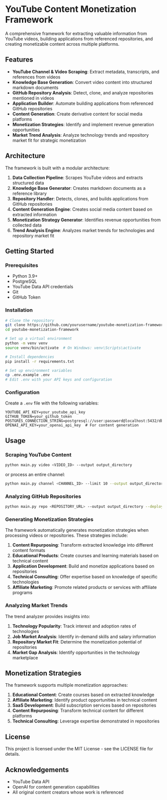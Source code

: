 # YouTube Content Monetization Framework

A comprehensive framework for extracting valuable information from YouTube videos, building applications from referenced repositories, and creating monetizable content across multiple platforms.

## Features

- **YouTube Channel & Video Scraping**: Extract metadata, transcripts, and references from videos
- **Knowledge Base Generation**: Convert video content into structured markdown documents
- **GitHub Repository Analysis**: Detect, clone, and analyze repositories mentioned in videos
- **Application Builder**: Automate building applications from referenced GitHub repositories
- **Content Generation**: Create derivative content for social media platforms
- **Monetization Strategies**: Identify and implement revenue generation opportunities
- **Market Trend Analysis**: Analyze technology trends and repository market fit for strategic monetization

## Architecture

The framework is built with a modular architecture:

1. **Data Collection Pipeline**: Scrapes YouTube videos and extracts structured data
2. **Knowledge Base Generator**: Creates markdown documents as a reference library
3. **Repository Handler**: Detects, clones, and builds applications from GitHub repositories
4. **Content Generation Engine**: Creates social media content based on extracted information
5. **Monetization Strategy Generator**: Identifies revenue opportunities from collected data
6. **Trend Analysis Engine**: Analyzes market trends for technologies and repository market fit

## Getting Started

### Prerequisites

- Python 3.9+
- PostgreSQL
- YouTube Data API credentials
- Git
- GitHub Token

### Installation

```bash
# Clone the repository
git clone https://github.com/yourusername/youtube-monetization-framework.git
cd youtube-monetization-framework

# Set up a virtual environment
python -m venv venv
source venv/bin/activate  # On Windows: venv\Scripts\activate

# Install dependencies
pip install -r requirements.txt

# Set up environment variables
cp .env.example .env
# Edit .env with your API keys and configuration
```

### Configuration

Create a `.env` file with the following variables:

```
YOUTUBE_API_KEY=your_youtube_api_key
GITHUB_TOKEN=your_github_token
POSTGRES_CONNECTION_STRING=postgresql://user:password@localhost:5432/dbname
OPENAI_API_KEY=your_openai_api_key  # For content generation
```

## Usage

### Scraping YouTube Content

```bash
python main.py video <VIDEO_ID> --output output_directory
```

or process an entire channel:

```bash
python main.py channel <CHANNEL_ID> --limit 10 --output output_directory
```

### Analyzing GitHub Repositories

```bash
python main.py repo <REPOSITORY_URL> --output output_directory --deploy
```

### Generating Monetization Strategies

The framework automatically generates monetization strategies when processing videos or repositories. These strategies include:

1. **Content Repurposing**: Transform extracted knowledge into different content formats
2. **Educational Products**: Create courses and learning materials based on technical content
3. **Application Development**: Build and monetize applications based on repositories
4. **Technical Consulting**: Offer expertise based on knowledge of specific technologies
5. **Affiliate Marketing**: Promote related products or services with affiliate programs

### Analyzing Market Trends

The trend analyzer provides insights into:

1. **Technology Popularity**: Track interest and adoption rates of technologies
2. **Job Market Analysis**: Identify in-demand skills and salary information
3. **Repository Market Fit**: Determine the monetization potential of repositories
4. **Market Gap Analysis**: Identify opportunities in the technology marketplace

## Monetization Strategies

The framework supports multiple monetization approaches:

1. **Educational Content**: Create courses based on extracted knowledge
2. **Affiliate Marketing**: Identify product opportunities in technical content
3. **SaaS Development**: Build subscription services based on repositories
4. **Content Repurposing**: Transform technical content for different platforms
5. **Technical Consulting**: Leverage expertise demonstrated in repositories

## License

This project is licensed under the MIT License - see the LICENSE file for details.

## Acknowledgements

- YouTube Data API
- OpenAI for content generation capabilities
- All original content creators whose work is referenced
